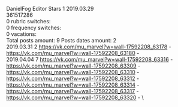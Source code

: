 DanielFog	Editor Stars 1 2019.03.29\
361517286\
0 rubric switches:\
0 frequency switches:\
0 vacations:\
Total posts amount: 9	Posts dates amount: 2\
2019.03.31 2 https://vk.com/mu_marvel?w=wall-17592208_63178 - https://vk.com/mu_marvel?w=wall-17592208_63180 - \
2019.04.04 7 https://vk.com/mu_marvel?w=wall-17592208_63316 - https://vk.com/mu_marvel?w=wall-17592208_63309 - https://vk.com/mu_marvel?w=wall-17592208_63310 - https://vk.com/mu_marvel?w=wall-17592208_63312 - https://vk.com/mu_marvel?w=wall-17592208_63314 - https://vk.com/mu_marvel?w=wall-17592208_63317 - https://vk.com/mu_marvel?w=wall-17592208_63320 - \
